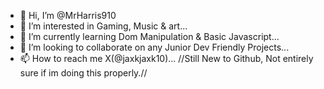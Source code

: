 - 👋 Hi, I’m @MrHarris910
- 👀 I’m interested in Gaming, Music & art...
- 🌱 I’m currently learning Dom Manipulation & Basic Javascript...
- 💞️ I’m looking to collaborate on any Junior Dev Friendly Projects...
- 📫 How to reach me X(@jaxkjaxk10)...
//Still New to Github, Not entirely sure if im doing this properly.//
<!---
MrHarris910/MrHarris910 is a ✨ special ✨ repository because its `README.md` (this file) appears on your GitHub profile.
You can click the Preview link to take a look at your changes.
--->
